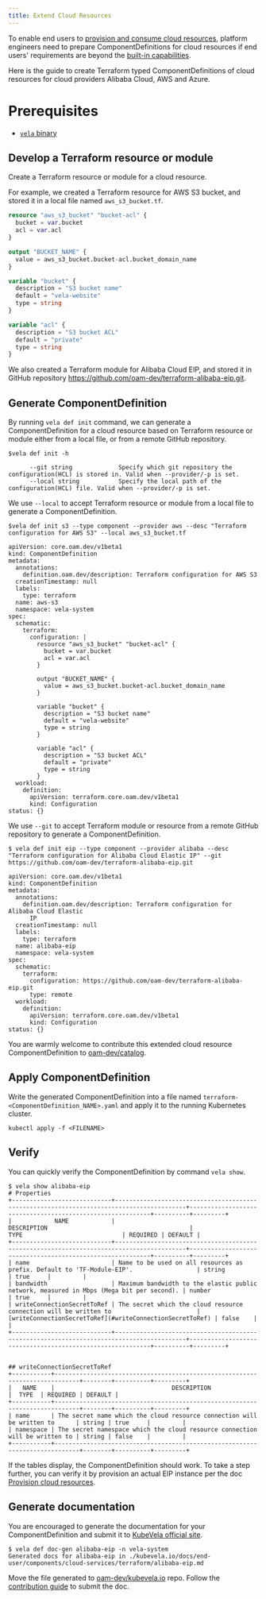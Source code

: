 ```yaml
---
title: Extend Cloud Resources
---
```


To enable end users to [provision and consume cloud resources](../../end-user/components/cloud-services/provision-and-consume-cloud-services),
platform engineers need to prepare ComponentDefinitions for cloud resources if end users' requirements are beyond the
[built-in capabilities](../../end-user/components/cloud-services/provision-and-consume-cloud-services#supported-cloud-resource-list).

Here is the guide to create Terraform typed ComponentDefinitions of cloud resources for cloud providers Alibaba Cloud, AWS and Azure.

# Prerequisites

- [`vela` binary](../../install.mdx)

## Develop a Terraform resource or module

Create a Terraform resource or module for a cloud resource.

For example, we created a Terraform resource for AWS S3 bucket, and stored it in a local file named `aws_s3_bucket.tf`.

```terraform
resource "aws_s3_bucket" "bucket-acl" {
  bucket = var.bucket
  acl = var.acl
}

output "BUCKET_NAME" {
  value = aws_s3_bucket.bucket-acl.bucket_domain_name
}

variable "bucket" {
  description = "S3 bucket name"
  default = "vela-website"
  type = string
}

variable "acl" {
  description = "S3 bucket ACL"
  default = "private"
  type = string
}
```

We also created a Terraform module for Alibaba Cloud EIP, and stored it in GitHub repository https://github.com/oam-dev/terraform-alibaba-eip.git.

## Generate ComponentDefinition

By running `vela def init` command, we can generate a ComponentDefinition for a cloud resource based on Terraform resource or module
either from a local file, or from a remote GitHub repository.

```shell
$vela def init -h

      --git string             Specify which git repository the configuration(HCL) is stored in. Valid when --provider/-p is set.
      --local string           Specify the local path of the configuration(HCL) file. Valid when --provider/-p is set.
```

We use `--local` to accept Terraform resource or module from a local file to generate a ComponentDefinition.

```shell
$vela def init s3 --type component --provider aws --desc "Terraform configuration for AWS S3" --local aws_s3_bucket.tf

apiVersion: core.oam.dev/v1beta1
kind: ComponentDefinition
metadata:
  annotations:
    definition.oam.dev/description: Terraform configuration for AWS S3
  creationTimestamp: null
  labels:
    type: terraform
  name: aws-s3
  namespace: vela-system
spec:
  schematic:
    terraform:
      configuration: |
        resource "aws_s3_bucket" "bucket-acl" {
          bucket = var.bucket
          acl = var.acl
        }

        output "BUCKET_NAME" {
          value = aws_s3_bucket.bucket-acl.bucket_domain_name
        }

        variable "bucket" {
          description = "S3 bucket name"
          default = "vela-website"
          type = string
        }

        variable "acl" {
          description = "S3 bucket ACL"
          default = "private"
          type = string
        }
  workload:
    definition:
      apiVersion: terraform.core.oam.dev/v1beta1
      kind: Configuration
status: {}
```

We use `--git` to accept Terraform module or resource from a remote GitHub repository to generate a ComponentDefinition.

```shell
$ vela def init eip --type component --provider alibaba --desc "Terraform configuration for Alibaba Cloud Elastic IP" --git https://github.com/oam-dev/terraform-alibaba-eip.git

apiVersion: core.oam.dev/v1beta1
kind: ComponentDefinition
metadata:
  annotations:
    definition.oam.dev/description: Terraform configuration for Alibaba Cloud Elastic
      IP
  creationTimestamp: null
  labels:
    type: terraform
  name: alibaba-eip
  namespace: vela-system
spec:
  schematic:
    terraform:
      configuration: https://github.com/oam-dev/terraform-alibaba-eip.git
      type: remote
  workload:
    definition:
      apiVersion: terraform.core.oam.dev/v1beta1
      kind: Configuration
status: {}
```

You are warmly welcome to contribute this extended cloud resource ComponentDefinition to [oam-dev/catalog](https://github.com/oam-dev/catalog/tree/master/addons/).
  
## Apply ComponentDefinition

Write the generated ComponentDefinition into a file named `terraform-<ComponentDefinition_NAME>.yaml` and apply it to the running Kubernetes cluster.

```shell
kubectl apply -f <FILENAME>
```  

## Verify


You can quickly verify the ComponentDefinition by command `vela show`.

```shell
$ vela show alibaba-eip
# Properties
+----------------------------+------------------------------------------------------------------------------------------+-----------------------------------------------------------+----------+---------+
|            NAME            |                                       DESCRIPTION                                        |                           TYPE                            | REQUIRED | DEFAULT |
+----------------------------+------------------------------------------------------------------------------------------+-----------------------------------------------------------+----------+---------+
| name                       | Name to be used on all resources as prefix. Default to 'TF-Module-EIP'.                  | string                                                    | true     |         |
| bandwidth                  | Maximum bandwidth to the elastic public network, measured in Mbps (Mega bit per second). | number                                                    | true     |         |
| writeConnectionSecretToRef | The secret which the cloud resource connection will be written to                        | [writeConnectionSecretToRef](#writeConnectionSecretToRef) | false    |         |
+----------------------------+------------------------------------------------------------------------------------------+-----------------------------------------------------------+----------+---------+


## writeConnectionSecretToRef
+-----------+-----------------------------------------------------------------------------+--------+----------+---------+
|   NAME    |                                 DESCRIPTION                                 |  TYPE  | REQUIRED | DEFAULT |
+-----------+-----------------------------------------------------------------------------+--------+----------+---------+
| name      | The secret name which the cloud resource connection will be written to      | string | true     |         |
| namespace | The secret namespace which the cloud resource connection will be written to | string | false    |         |
+-----------+-----------------------------------------------------------------------------+--------+----------+---------+
```

If the tables display, the ComponentDefinition should work. To take a step further, you can verify it by provision an actual EIP instance per
the doc [Provision cloud resources](../../end-user/components/cloud-services/provision-and-consume-cloud-services#provision-cloud-resources).

## Generate documentation

You are encouraged to generate the documentation for your ComponentDefinition and submit it to [KubeVela official site](https://github.com/oam-dev/kubevela.io).

```shell
$ vela def doc-gen alibaba-eip -n vela-system
Generated docs for alibaba-eip in ./kubevela.io/docs/end-user/components/cloud-services/terraform/alibaba-eip.md
```

Move the file generated to [oam-dev/kubevela.io](https://github.com/oam-dev/kubevela.io) repo. Follow the [contribution guide](https://github.com/oam-dev/kubevela.io#contributing-to-kubevela-en-docs) to submit the doc. 

